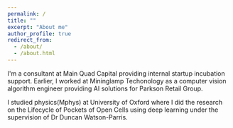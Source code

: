 ```yaml
---
permalink: /
title: ""
excerpt: "About me"
author_profile: true
redirect_from: 
  - /about/
  - /about.html
---
```


I'm a consultant at Main Quad Capital providing internal startup incubation support. Earlier, I worked at Mininglamp Techonology as a computer vision algorithm engineer providing AI solutions for Parkson Retail Group.


I studied physics(Mphys) at University of Oxford where I did the research on the Lifecycle of Pockets of Open Cells using deep learning under the supervision of Dr Duncan Watson-Parris.

